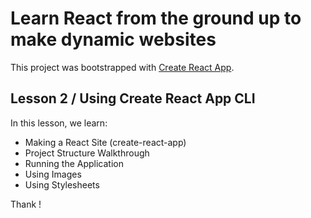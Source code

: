 # Learn React from the ground up to make dynamic websites

This project was bootstrapped with [Create React App](https://github.com/facebook/create-react-app).

## Lesson 2 / Using Create React App CLI

In this lesson, we learn:

  - Making a React Site (create-react-app)
  - Project Structure Walkthrough
  - Running the Application
  - Using Images
  - Using Stylesheets

Thank !
